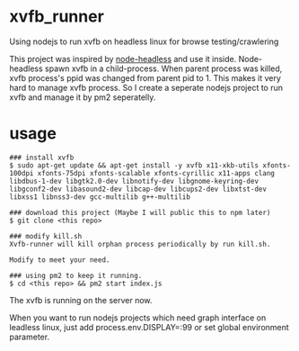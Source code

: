 # xvfb_runner
Using nodejs to run xvfb on headless linux for browse testing/crawlering

This project was inspired by [node-headless](https://github.com/kesla/node-headless)
and use it inside.
Node-headless spawn xvfb in a child-process.
When parent process was killed, xvfb process's ppid was changed from parent pid to 1.
This makes it very hard to manage xvfb process.
So I create a seperate nodejs project to run xvfb and manage it by pm2 seperatelly.

# usage

```
### install xvfb
$ sudo apt-get update && apt-get install -y xvfb x11-xkb-utils xfonts-100dpi xfonts-75dpi xfonts-scalable xfonts-cyrillic x11-apps clang libdbus-1-dev libgtk2.0-dev libnotify-dev libgnome-keyring-dev libgconf2-dev libasound2-dev libcap-dev libcups2-dev libxtst-dev libxss1 libnss3-dev gcc-multilib g++-multilib

### download this project (Maybe I will public this to npm later)
$ git clone <this repo>

### modify kill.sh
Xvfb-runner will kill orphan process periodically by run kill.sh.

Modify to meet your need.

### using pm2 to keep it running.
$ cd <this repo> && pm2 start index.js
```

The xvfb is running on the server now.

When you want to run nodejs projects which need graph interface on leadless linux,
just add process.env.DISPLAY=:99 or set global environment parameter.
